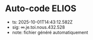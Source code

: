 # Auto-code ELIOS
- ts: 2025-10-01T14:43:12.582Z
- sig: ∞.je.toi.nous.432.528
- note: fichier généré automatiquement